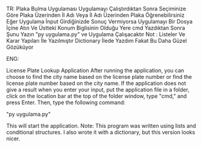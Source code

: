TR:
Plaka Bulma Uygulaması Uygulamayı Çalıştırdıktan Sonra Seçiminize Göre Plaka Üzerinden İl Adı Veya İl Adı Üzerinden Plaka Öğrenebilirsiniz Eğer Uygulama İnput Girdiğinizde Sonuç Vermiyorsa Uygulamayı Bir Dosya İçine Atın Ve Üstteki Konum Biglisinin Olduğu Yere cmd Yazdıktan Sonra Şunu Yazın "py uygulama.py" ve Uygulama Çalışacaktır 
Not : Listeler Ve Karar Yapıları İle Yazılmıştır Dictionary İlede Yazdım Fakat Bu Daha Güzel Gözüküyor

ENG:

License Plate Lookup Application
After running the application, you can choose to find the city name based on the license plate number or find the license plate number based on the city name. If the application does not give a result when you enter your input, put the application file in a folder, click on the location bar at the top of the folder window, type "cmd," and press Enter. Then, type the following command:

"py uygulama.py"

This will start the application.
Note: This program was written using lists and conditional structures. I also wrote it with a dictionary, but this version looks nicer.






